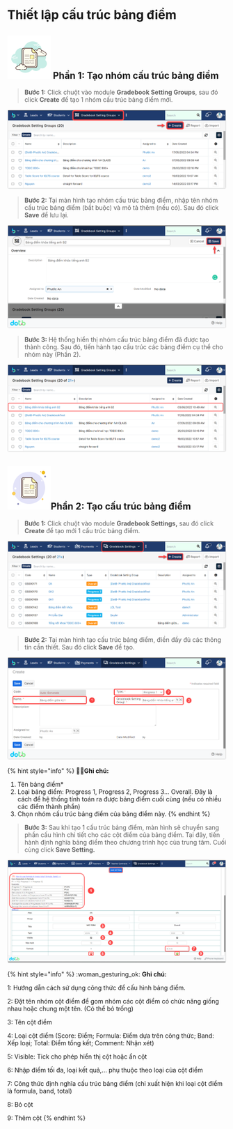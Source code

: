 # Thiết lập cấu trúc bảng điểm

## <img src="../../.gitbook/assets/icons8-document-100.png" alt="" data-size="original"> Phần 1: Tạo nhóm cấu trúc bảng điểm

> **Bước 1:**
> Click chuột vào module **Gradebook Setting Groups**, sau đó click **Create** để tạo 1 nhóm cấu trúc bảng điểm mới.

![](<../../.gitbook/assets/1.1 (1).png>)

> **Bước 2:** Tại màn hình tạo nhóm cấu trúc bảng điểm, nhập tên nhóm cấu trúc bảng điểm (bắt buộc) và mô tả thêm (nếu có). Sau đó click **Save** để lưu lại.

![](<../../.gitbook/assets/1.2 (1).png>)

> **Bước 3:** Hệ thống hiển thị nhóm cấu trúc bảng điểm đã được tạo thành công. Sau đó, tiến hành tạo cấu trúc các bảng điểm cụ thể cho nhóm này (Phần 2).

![](<../../.gitbook/assets/1.3 (1).png>)

## ![](../../.gitbook/assets/icons8-document1-100.png)Phần 2: Tạo cấu trúc bảng điểm

> **Bước 1:** Click chuột vào module **Gradebook Settings,** sau đó click **Create** để tạo mới 1 cấu trúc bảng điểm.

![](../../.gitbook/assets/2.1.png)

> **Bước 2:** Tại màn hình tạo cấu trúc bảng điểm, điền đầy đủ các thông tin cần thiết. Sau đó click **Save** để tạo.

![](../../.gitbook/assets/2.2.png)

{% hint style="info" %}
🙆🏻**Ghi chú:**

1. Tên bảng điểm\*
2. Loại bảng điểm: Progress 1, Progress 2, Progress 3... Overall. Đây là cách để hệ thống tính toán ra được bảng điểm cuối cùng (nếu có nhiều các điểm thành phần)
3. Chọn nhóm cấu trúc bảng điểm của bảng điểm này.
{% endhint %}

> **Bước 3:** Sau khi tạo 1 cấu trúc bảng điểm, màn hình sẽ chuyển sang phần cấu hình chi tiết cho các cột điểm của bảng điểm. Tại đây, tiến hành định nghĩa bảng điểm theo chương trình học của trung tâm. Cuối cùng click **Save Setting.**

![](<../../.gitbook/assets/2.3 (1).png>)

{% hint style="info" %}
:woman\_gesturing\_ok: **Ghi chú:**

1: Hướng dẫn cách sử dụng công thức để cấu hình bảng điểm.

2: Đặt tên nhóm cột điểm để gom nhóm các cột điểm có chức năng giống nhau hoặc chung một tên. (Có thể bỏ trống)

3: Tên cột điểm

4: Loại cột điểm (Score: Điểm; Formula: Điểm dựa trên công thức; Band: Xếp loại; Total: Điểm tổng kết; Comment: Nhận xét)

5: Visible: Tick cho phép hiển thị cột hoặc ẩn cột

6: Nhập điểm tối đa, loại kết quả,... phụ thuộc theo loại của cột điểm

7: Công thức định nghĩa cấu trúc bảng điểm (chỉ xuất hiện khi loại cột điểm là formula, band, total)

8: Bỏ cột

9: Thêm cột
{% endhint %}
